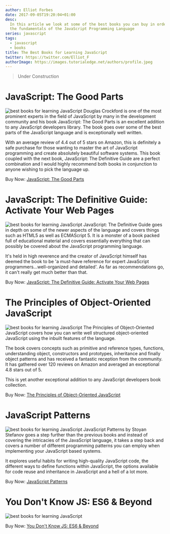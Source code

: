 ```yaml
---
author: Elliot Forbes
date: 2017-09-05T19:20:04+01:00
desc:
  In this article we look at some of the best books you can buy in order to nail
  the fundamentals of the JavaScript Programming Language
series: javascript
tags:
  - javascript
  - books
title: The Best Books for Learning JavaScript
twitter: https://twitter.com/Elliot_F
authorImage: https://images.tutorialedge.net/authors/profile.jpeg
---
```


> Under Construction

# JavaScript: The Good Parts

<p><img src="https://images.tutorialedge.net/books/javascript-good-parts.jpg" alt="best books for learning JavaScript" class="book-img"/> Douglas Crockford is one of the most prominent experts in the field of JavaScript by many in the development community and his book JavaScript: The Good Parts is an excellent addition to any JavaScript developers library. The book goes over some of the best parts of the JavaScript language and is exceptionally well written. </p>

With an average review of 4.4 out of 5 stars on Amazon, this is definitely a
safe purchase for those wanting to master the art of JavaScript programming and
create absolutely beautiful software systems. This book coupled with the next
book, JavaScript: The Definitive Guide are a perfect combination and I would
highly recommend both books in conjunction to anyone wishing to pick the
language up.

<div class="amazon-link">Buy Now: <a href="http://amzn.to/2vIRMVV">JavaScript: The Good Parts</a></div>

# JavaScript: The Definitive Guide: Activate Your Web Pages

<p><img src="https://images.tutorialedge.net/books/javascript-definitive-guide.jpg" alt="best books for learning JavaScript" class="book-img"/> JavaScript: The Definitive Guide goes in depth on some of the newer aspects of the language and covers things such as HTML5 as well as ECMAScript 5. It is a monster of a book packed full of educational material and covers essentially everything that can possibly be covered about the JavaScript programming language. </p>

It's held in high reverence and the creator of JavaScript himself has deemed the
book to be 'a must-have reference for expert JavaScript
programmers...well-organized and detailed'. As far as recommendations go, it
can't really get much better than that.

<div class="amazon-link">Buy Now: <a href="http://amzn.to/2w40sBc">JavaScript: The Definitive Guide: Activate Your Web Pages</a></div>

# The Principles of Object-Oriented JavaScript

<p><img src="https://images.tutorialedge.net/books/object-oriented-javascript.jpg" alt="best books for learning JavaScript" class="book-img"/> The Principles of Object-Oriented JavaScript covers how you can write well structured object-oriented JavaScript using the inbuilt features of the language. </p>

The book covers concepts such as primitive and reference types, functions,
understanding object, constructors and prototypes, inheritance and finally
object patterns and has received a fantastic reception from the community. It
has gathered over 120 reviews on Amazon and averaged an exceptional 4.8 stars
out of 5.

This is yet another exceptional addition to any JavaScript developers book
collection.

<div class="amazon-link">Buy Now: <a href="http://amzn.to/2eHIEcH">The Principles of Object-Oriented JavaScript</a></div>

# JavaScript Patterns

<p><img src="https://images.tutorialedge.net/books/javascript-patterns.jpg" alt="best books for learning JavaScript" class="book-img"/> JavaScript Patterns by Stoyan Stefanov goes a step further than the previous books and instead of covering the intricacies of the JavaScript language, it takes a step back and covers a number of different programming patterns you can employ when implementing your JavaScript based systems. </p>

It explores useful habits for writing high-quality JavaScript code, the
different ways to define functions within JavaScript, the options available for
code reuse and inheritance in JavaScript and a hell of a lot more.

<div class="amazon-link">Buy Now: <a href="http://amzn.to/2wNapoU">JavaScript Patterns</a></div>

# You Don't Know JS: ES6 & Beyond

<p><img src="https://images.tutorialedge.net/books/you-dont-know-js.jpg" alt="best books for learning JavaScript" class="book-img"/></p>

<div class="amazon-link">Buy Now: <a href="http://amzn.to/2w3o09n">You Don't Know JS: ES6 &amp; Beyond</a></div>
